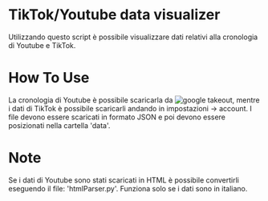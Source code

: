 # TikTok/Youtube data visualizer

Utilizzando questo script è possibile visualizzare dati relativi alla cronologia di Youtube e TikTok.

# How To Use
La cronologia di Youtube è possibile scaricarla da ![google takeout](https://takeout.google.com/), mentre i dati di TikTok è possibile scaricarli andando in impostazioni -> account. I file devono essere scaricati in formato JSON e poi devono essere posizionati nella cartella 'data'.

# Note
Se i dati di Youtube sono stati scaricati in HTML è possibile convertirli eseguendo il file: 'htmlParser.py'. Funziona solo se i dati sono in italiano.
